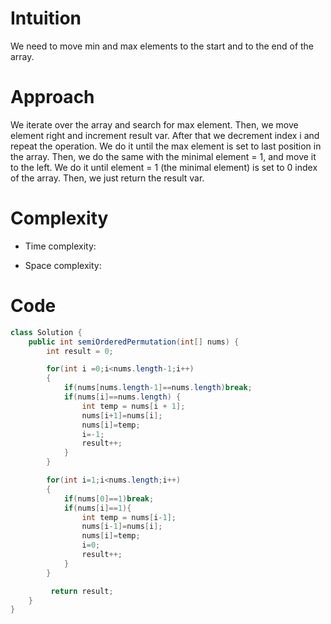 # Intuition
<!-- Describe your first thoughts on how to solve this problem. -->
We need to move min and max elements to the start and to the end of the array. 
# Approach
<!-- Describe your approach to solving the problem. -->
We iterate over the array and search for max element. Then, we move element right and increment result var. After that we decrement index i and repeat the operation. We do it until the max element is set to last position in the array. Then, we do the same with the minimal element = 1, and move it to the left. We do it until element = 1 (the minimal element) is set to 0 index of the array. Then, we just return the result var.
# Complexity
- Time complexity:
<!-- Add your time complexity here, e.g. $$O(n)$$ -->

- Space complexity:
<!-- Add your space complexity here, e.g. $$O(n)$$ -->

# Code
```java []
class Solution {
    public int semiOrderedPermutation(int[] nums) {
        int result = 0;

        for(int i =0;i<nums.length-1;i++)
        {
            if(nums[nums.length-1]==nums.length)break;
            if(nums[i]==nums.length) {
                int temp = nums[i + 1];
                nums[i+1]=nums[i];
                nums[i]=temp;
                i=-1;
                result++;
            }
        }

        for(int i=1;i<nums.length;i++)
        {
            if(nums[0]==1)break;
            if(nums[i]==1){
                int temp = nums[i-1];
                nums[i-1]=nums[i];
                nums[i]=temp;
                i=0;
                result++;
            }
        }

         return result;
    }
}
```